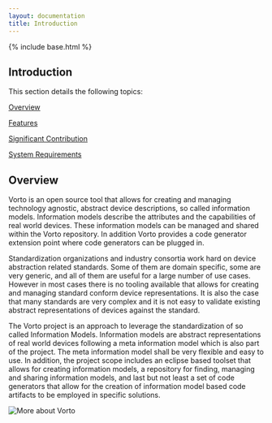 ```yaml
---
layout: documentation
title: Introduction
---
```


{% include base.html %}

## Introduction

This section details the following topics:

[Overview](#overview)

[Features](./features.html)

[Significant Contribution](./contribution.html)

[System Requirements](./system-requirements.html)

## Overview

Vorto is an open source tool that allows for creating and managing technology agnostic, abstract device descriptions, so called information models. Information models describe the attributes and the capabilities of real world devices. These information models can be managed and shared within the Vorto repository. In addition Vorto provides a code generator extension point where code generators can be plugged in.

Standardization organizations and industry consortia work hard on device abstraction related standards. Some of them are domain specific, some are very generic, and all of them are useful for a large number of use cases. However in most cases there is no tooling available that allows for creating and managing standard conform device representations. It is also the case that many standards are very complex and it is not easy to validate existing abstract representations of devices against the standard.

The Vorto project is an approach to leverage the standardization of so called Information Models. Information models are abstract representations of real world devices following a meta information model which is also part of the project. The meta information model shall be very flexible and easy to use. In addition, the project scope includes an eclipse based toolset that allows for creating information models, a repository for finding, managing and sharing information models, and last but not least a set of code generators that allow for the creation of information model based code artifacts to be employed in specific solutions.

![More about Vorto]({{base}}/img/documentation/vorto_eclipse_overview_L.png)
